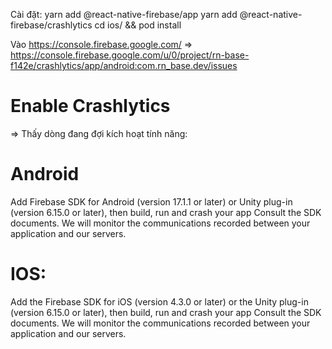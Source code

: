 Cài đặt:
yarn add @react-native-firebase/app
yarn add @react-native-firebase/crashlytics
cd ios/ && pod install

Vào https://console.firebase.google.com/ => https://console.firebase.google.com/u/0/project/rn-base-f142e/crashlytics/app/android:com.rn_base.dev/issues

# Enable Crashlytics

=> Thấy dòng đang đợi kích hoạt tính năng:

# Android

Add Firebase SDK for Android (version 17.1.1 or later) or Unity plug-in (version 6.15.0 or later), then build, run and crash your app
Consult the SDK documents. We will monitor the communications recorded between your application and our servers.

# IOS:

Add the Firebase SDK for iOS (version 4.3.0 or later) or the Unity plug-in (version 6.15.0 or later), then build, run and crash your app
Consult the SDK documents. We will monitor the communications recorded between your application and our servers.
